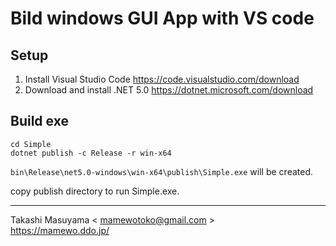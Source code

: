 # Bild windows GUI App with VS code

## Setup

1. Install Visual Studio Code <https://code.visualstudio.com/download>
2. Download and install .NET 5.0 <https://dotnet.microsoft.com/download>

## Build exe

```
cd Simple
dotnet publish -c Release -r win-x64
```

`bin\Release\net5.0-windows\win-x64\publish\Simple.exe` will be created.

copy publish directory to run Simple.exe. 

----
Takashi Masuyama < mamewotoko@gmail.com >  
https://mamewo.ddo.jp/
